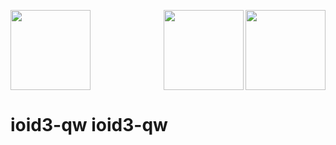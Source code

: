 <img src="https://raw.githubusercontent.com/KuehnhammerTobias/ioqw/master/misc/quakewars.png" width="128"> <img src="https://raw.githubusercontent.com/KuehnhammerTobias/ioqw/master/misc/quakewars.png" align="right" width="128"> <img src="https://raw.githubusercontent.com/KuehnhammerTobias/ioqw/master/misc/quakewars.png" align="right" width="128">

# ioid3-qw       ioid3-qw